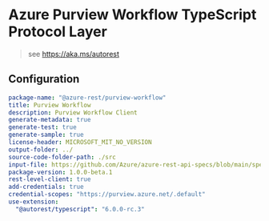# Azure Purview Workflow TypeScript Protocol Layer

> see https://aka.ms/autorest

## Configuration

```yaml
package-name: "@azure-rest/purview-workflow"
title: Purview Workflow
description: Purview Workflow Client
generate-metadata: true
generate-test: true
generate-sample: true
license-header: MICROSOFT_MIT_NO_VERSION
output-folder: ../
source-code-folder-path: ./src
input-file: https://github.com/Azure/azure-rest-api-specs/blob/main/specification/purview/data-plane/Azure.Analytics.Purview.Workflow/preview/2022-05-01-preview/purviewWorkflow.json
package-version: 1.0.0-beta.1
rest-level-client: true
add-credentials: true
credential-scopes: "https://purview.azure.net/.default"
use-extension:
  "@autorest/typescript": "6.0.0-rc.3"
```
